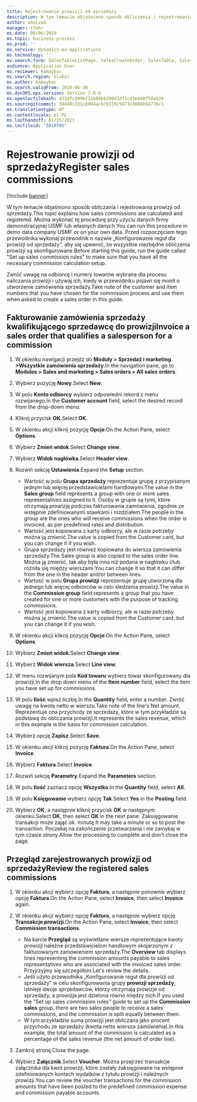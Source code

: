 ```yaml
---
title: Rejestrowanie prowizji od sprzedaży
description: W tym temacie objaśniono sposób obliczania i rejestrowania prowizji od sprzedaży.
author: omulvad
manager: tfehr
ms.date: 08/06/2019
ms.topic: business-process
ms.prod: ''
ms.service: dynamics-ax-applications
ms.technology: ''
ms.search.form: SalesTableListPage, SalesCreateOrder, SalesTable, SalesEditLines,  CustInvoiceJournal, CommissionTrans, LedgerTransVoucher, CustClassificationGroup
audience: Application User
ms.reviewer: kamaybac
ms.search.region: Global
ms.author: kamaybac
ms.search.validFrom: 2016-06-30
ms.dyn365.ops.version: Version 7.0.0
ms.openlocfilehash: 4334fcd996f32b00bb399d3df5c43eb6bf50ab28
ms.sourcegitcommit: 38d40c331c8894acb7b119c5073e3088b54776c1
ms.translationtype: HT
ms.contentlocale: pl-PL
ms.lasthandoff: 01/15/2021
ms.locfileid: "5010705"
---
```

# <a name="register-sales-commissions"></a><span data-ttu-id="acd80-103">Rejestrowanie prowizji od sprzedaży</span><span class="sxs-lookup"><span data-stu-id="acd80-103">Register sales commissions</span></span>

[!include [banner](../../includes/banner.md)]

<span data-ttu-id="acd80-104">W tym temacie objaśniono sposób obliczania i rejestrowania prowizji od sprzedaży.</span><span class="sxs-lookup"><span data-stu-id="acd80-104">This topic explains how sales commissions are calculated and registered.</span></span> <span data-ttu-id="acd80-105">Można wykonać tę procedurę przy użyciu danych firmy demonstracyjnej USMF lub własnych danych.</span><span class="sxs-lookup"><span data-stu-id="acd80-105">You can run this procedure in demo data company USMF or on your own data.</span></span> <span data-ttu-id="acd80-106">Przed rozpoczęciem tego przewodnika wykonaj przewodnik o nazwie „Konfigurowanie reguł dla prowizji od sprzedaży”, aby się upewnić, że wszystkie niezbędne obliczenia prowizji są skonfigurowane.</span><span class="sxs-lookup"><span data-stu-id="acd80-106">Before starting this guide, run the guide called "Set up sales commission rules" to make sure that you have all the necessary commission calculation setup.</span></span>

<span data-ttu-id="acd80-107">Zwróć uwagę na odbiorcę i numery towarów wybrane dla procesu naliczania prowizji i używaj ich, kiedy w przewodniku pojawi się monit o utworzenie zamówienia sprzedaży.</span><span class="sxs-lookup"><span data-stu-id="acd80-107">Take note of the customer and item numbers that you have chosen for the commission process and use them when asked to create a sales order in this guide.</span></span>


## <a name="invoice-a-sales-order-that-qualifies-a-salesperson-for-a-commission"></a><span data-ttu-id="acd80-108">Fakturowanie zamówienia sprzedaży kwalifikującego sprzedawcę do prowizji</span><span class="sxs-lookup"><span data-stu-id="acd80-108">Invoice a sales order that qualifies a salesperson for a commission</span></span>
1. <span data-ttu-id="acd80-109">W okienku nawigacji przejdź do **Moduły > Sprzedaż i marketing >Wszystkie zamówienia sprzedaży**.</span><span class="sxs-lookup"><span data-stu-id="acd80-109">In the navigation pane, go to **Modules > Sales and marketing > Sales orders > All sales orders**.</span></span>
2. <span data-ttu-id="acd80-110">Wybierz pozycję **Nowy**.</span><span class="sxs-lookup"><span data-stu-id="acd80-110">Select **New**.</span></span>
3. <span data-ttu-id="acd80-111">W polu **Konto odbiorcy** wybierz odpowiedni rekord z menu rozwijanego.</span><span class="sxs-lookup"><span data-stu-id="acd80-111">In the **Customer account** field, select the desired record from the drop-down menu.</span></span>
4. <span data-ttu-id="acd80-112">Kliknij przycisk **OK**.</span><span class="sxs-lookup"><span data-stu-id="acd80-112">Select **OK**.</span></span>
5. <span data-ttu-id="acd80-113">W okienku akcji kliknij pozycję **Opcje**.</span><span class="sxs-lookup"><span data-stu-id="acd80-113">On the Action Pane, select **Options**.</span></span>
6. <span data-ttu-id="acd80-114">Wybierz **Zmień widok**.</span><span class="sxs-lookup"><span data-stu-id="acd80-114">Select **Change view**.</span></span>
7. <span data-ttu-id="acd80-115">Wybierz **Widok nagłówka**.</span><span class="sxs-lookup"><span data-stu-id="acd80-115">Select **Header view**.</span></span>
8. <span data-ttu-id="acd80-116">Rozwiń sekcję **Ustawienia**.</span><span class="sxs-lookup"><span data-stu-id="acd80-116">Expand the **Setup** section.</span></span>

    - <span data-ttu-id="acd80-117">Wartość w polu **Grupa sprzedaży** reprezentuje grupę z przypisanym jednym lub więcej przedstawicielami handlowymi.</span><span class="sxs-lookup"><span data-stu-id="acd80-117">The value in the **Sales group** field represents a group with one or more sales representatives assigned to it.</span></span> <span data-ttu-id="acd80-118">Osoby w grupie są tymi, które otrzymają prowizję podczas fakturowania zamówienia, zgodnie ze wstępnie zdefiniowanymi stawkami i rozdziałem.</span><span class="sxs-lookup"><span data-stu-id="acd80-118">The people in the group are the ones who will receive commissions when the order is invoiced, as per predefined rates and distribution.</span></span>   
    - <span data-ttu-id="acd80-119">Wartość jest kopiowana z karty odbiorcy, ale w razie potrzeby można ją zmienić.</span><span class="sxs-lookup"><span data-stu-id="acd80-119">The value is copied from the Customer card, but you can change it if you wish.</span></span>  
    - <span data-ttu-id="acd80-120">Grupa sprzedaży jest również kopiowana do wiersza zamówienia sprzedaży.</span><span class="sxs-lookup"><span data-stu-id="acd80-120">The Sales group is also copied to the sales order line.</span></span> <span data-ttu-id="acd80-121">Można ją zmienić, tak aby była inna niż podana w nagłówku i/lub różniła się między wierszami.</span><span class="sxs-lookup"><span data-stu-id="acd80-121">You can change it so that it can differ from the one in the header and/or between lines.</span></span>  
    - <span data-ttu-id="acd80-122">Wartość w polu **Grupa prowizji** reprezentuje grupę utworzoną dla jednego lub więcej odbiorców w celu śledzenia prowizji.</span><span class="sxs-lookup"><span data-stu-id="acd80-122">The value in the **Commission group** field represents a group that you have created for one or more customers with the purpose of tracking commissions.</span></span>   
    - <span data-ttu-id="acd80-123">Wartość jest kopiowana z karty odbiorcy, ale w razie potrzeby można ją zmienić.</span><span class="sxs-lookup"><span data-stu-id="acd80-123">The value is copied from the Customer card, but you can change it if you wish.</span></span>   

9. <span data-ttu-id="acd80-124">W okienku akcji kliknij pozycję **Opcje**.</span><span class="sxs-lookup"><span data-stu-id="acd80-124">On the Action Pane, select **Options**.</span></span>
10. <span data-ttu-id="acd80-125">Wybierz **Zmień widok**.</span><span class="sxs-lookup"><span data-stu-id="acd80-125">Select **Change view**.</span></span>
11. <span data-ttu-id="acd80-126">Wybierz **Widok wiersza**.</span><span class="sxs-lookup"><span data-stu-id="acd80-126">Select **Line view**.</span></span>
12. <span data-ttu-id="acd80-127">W menu rozwijanym pola **Kod towaru** wybierz towar skonfigurowany dla prowizji.</span><span class="sxs-lookup"><span data-stu-id="acd80-127">In the drop down menu of the **Item number** field, select the item you have set up for commissions.</span></span> 
13. <span data-ttu-id="acd80-128">W polu **Ilość** wpisz liczbę.</span><span class="sxs-lookup"><span data-stu-id="acd80-128">In the **Quantity** field, enter a number.</span></span> <span data-ttu-id="acd80-129">Zwróć uwagę na kwotę netto w wierszu.</span><span class="sxs-lookup"><span data-stu-id="acd80-129">Take note of the line's Net amount.</span></span> <span data-ttu-id="acd80-130">Reprezentuje ona przychody ze sprzedaży, które w tym przykładzie są podstawą do obliczania prowizji.</span><span class="sxs-lookup"><span data-stu-id="acd80-130">It represents the sales revenue, which in this example is the basis for commission calculation.</span></span>  
14. <span data-ttu-id="acd80-131">Wybierz opcję **Zapisz**.</span><span class="sxs-lookup"><span data-stu-id="acd80-131">Select **Save**.</span></span>
15. <span data-ttu-id="acd80-132">W okienku akcji kliknij pozycję **Faktura**.</span><span class="sxs-lookup"><span data-stu-id="acd80-132">On the Action Pane, select **Invoice**.</span></span>
16. <span data-ttu-id="acd80-133">Wybierz **Faktura**.</span><span class="sxs-lookup"><span data-stu-id="acd80-133">Select **Invoice**.</span></span>
17. <span data-ttu-id="acd80-134">Rozwiń sekcję **Parametry**.</span><span class="sxs-lookup"><span data-stu-id="acd80-134">Expand the **Parameters** section.</span></span>
18. <span data-ttu-id="acd80-135">W polu **Ilość** zaznacz opcję **Wszystko**.</span><span class="sxs-lookup"><span data-stu-id="acd80-135">In the **Quantity** field, select **All**.</span></span>
19. <span data-ttu-id="acd80-136">W polu **Księgowanie** wybierz opcję **Tak**.</span><span class="sxs-lookup"><span data-stu-id="acd80-136">Select **Yes** in the **Posting** field.</span></span>
20. <span data-ttu-id="acd80-137">Wybierz **OK**, a następnie kliknij przycisk **OK** w następnym okienku.</span><span class="sxs-lookup"><span data-stu-id="acd80-137">Select **OK**, then select **OK** in the next pane.</span></span> <span data-ttu-id="acd80-138">Zaksięgowanie transakcji może zająć ok. minutę.</span><span class="sxs-lookup"><span data-stu-id="acd80-138">It may take a minute or so to post the transaction.</span></span> <span data-ttu-id="acd80-139">Poczekaj na zakończenie przetwarzania i nie zamykaj w tym czasie strony.</span><span class="sxs-lookup"><span data-stu-id="acd80-139">Allow the processing to complete and don't close the page.</span></span>  

## <a name="review-the-registered-sales-commissions"></a><span data-ttu-id="acd80-140">Przegląd zarejestrowanych prowizji od sprzedaży</span><span class="sxs-lookup"><span data-stu-id="acd80-140">Review the registered sales commissions</span></span>
1. <span data-ttu-id="acd80-141">W okienku akcji wybierz opcję **Faktura**, a następnie ponownie wybierz opcję **Faktura**.</span><span class="sxs-lookup"><span data-stu-id="acd80-141">On the Action Pane, select **Invoice**, then select **Invoice** again.</span></span>
2. <span data-ttu-id="acd80-142">W okienku akcji wybierz opcję **Faktura**, a następnie wybierz opcję **Transakcje prowizji**.</span><span class="sxs-lookup"><span data-stu-id="acd80-142">On the Action Pane, select **Invoice**, then select **Commission transactions**.</span></span>

    - <span data-ttu-id="acd80-143">Na karcie **Przegląd** są wyświetlane wiersze reprezentujące kwoty prowizji należne przedstawicielom handlowym skojarzonym z fakturowanym zamówieniem sprzedaży.</span><span class="sxs-lookup"><span data-stu-id="acd80-143">The **Overview** tab displays lines representing the commission amounts payable to sales representatives who are associated with the invoiced sales order.</span></span> <span data-ttu-id="acd80-144">Przyjrzyjmy się szczegółom.</span><span class="sxs-lookup"><span data-stu-id="acd80-144">Let's review the details.</span></span>  
    - <span data-ttu-id="acd80-145">Jeśli użyto przewodnika „Konfigurowanie reguł dla prowizji od sprzedaży” w celu skonfigurowania grupy **prowizji sprzedaży**, istnieje dwoje sprzedawców, którzy otrzymają prowizje od sprzedaży, a prowizja jest dzielona równo między nich.</span><span class="sxs-lookup"><span data-stu-id="acd80-145">If you used the "Set up sales commission rules" guide to set up the **Commission sales** group, there are two sales people to receive a sales commissions, and the commission is split equally between them.</span></span>  
    - <span data-ttu-id="acd80-146">W tym przykładzie suma prowizji jest obliczana jako procent przychodu ze sprzedaży (kwota netto wiersza zamówienia).</span><span class="sxs-lookup"><span data-stu-id="acd80-146">In this example, the total amount of the commission is calculated as a percentage of the sales revenue (the net amount of order line).</span></span>  
3. <span data-ttu-id="acd80-147">Zamknij stronę.</span><span class="sxs-lookup"><span data-stu-id="acd80-147">Close the page.</span></span>
4. <span data-ttu-id="acd80-148">Wybierz **Załącznik**.</span><span class="sxs-lookup"><span data-stu-id="acd80-148">Select **Voucher**.</span></span> <span data-ttu-id="acd80-149">Można przejrzeć transakcje załącznika dla kwot prowizji, które zostały zaksięgowane na wstępnie zdefiniowanych kontach wydatków z tytułu prowizji i należnych prowizji.</span><span class="sxs-lookup"><span data-stu-id="acd80-149">You can review the voucher transactions for the commission amounts that have been posted to the predefined commission expense and commission payable accounts.</span></span>  

